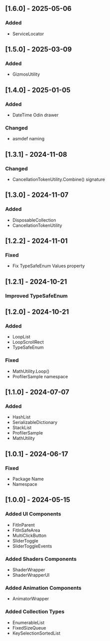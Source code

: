 ## [1.6.0] - 2025-05-06
### Added
- ServiceLocator

## [1.5.0] - 2025-03-09
### Added
- GizmosUtility

## [1.4.0] - 2025-01-05
### Added
- DateTime Odin drawer
### Changed
- asmdef naming

## [1.3.1] - 2024-11-08
### Changed
- CancellationTokenUtility.Combine() signature

## [1.3.0] - 2024-11-07
### Added
- DisposableCollection
- CancellationTokenUtility

## [1.2.2] - 2024-11-01
### Fixed
- Fix TypeSafeEnum Values property

## [1.2.1] - 2024-10-21
### Improved TypeSafeEnum

## [1.2.0] - 2024-10-21
### Added
- LoopList
- LoopScrollRect
- TypeSafeEnum
### Fixed
- MathUtility.Loop()
- ProfilerSample namespace

## [1.1.0] - 2024-07-07
### Added
- HashList
- SerializableDictionary
- StackList
- ProfilerSample
- MathUtility

## [1.0.1] - 2024-06-17
### Fixed
- Package Name
- Namespace

## [1.0.0] - 2024-05-15
### Added UI Components
- FitInParent
- FitInSafeArea
- MultiClickButton
- SliderToggle
- SliderToggleEvents
### Added Shaders Components
- ShaderWrapper
- ShaderWrapperUI
### Added Animation Components
- AnimatorWrapper
### Added Collection Types
- EnumerableList
- FixedSizeQueue
- KeySelectionSortedList
